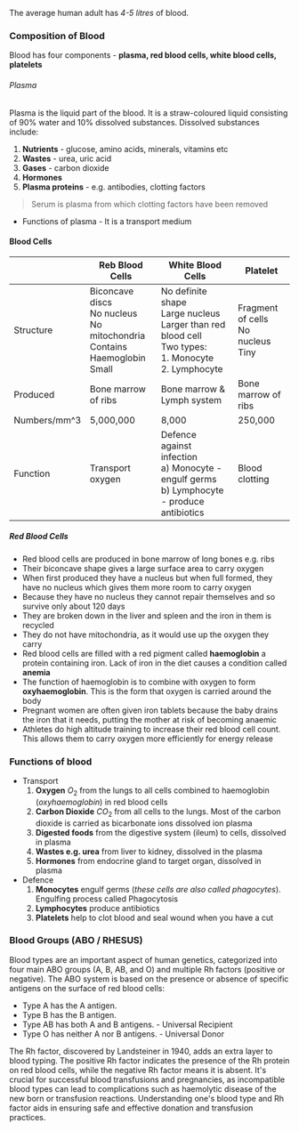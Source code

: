 The average human adult has *4-5 litres* of blood.
### Composition of Blood
Blood has four components - **plasma, red blood cells, white blood cells, platelets**

###### Plasma
Plasma is the liquid part of the blood. It is a straw-coloured liquid consisting of 90% water and 10% dissolved substances. Dissolved substances include:
1. **Nutrients** - glucose, amino acids, minerals, vitamins etc
2. **Wastes** - urea, uric acid
3. **Gases** - carbon dioxide
4. **Hormones** 
5. **Plasma proteins** - e.g. antibodies, clotting factors
> Serum is plasma from which clotting factors have been removed
- Functions of plasma - It is a transport medium

#### Blood Cells

|              | Reb Blood Cells                                                                   | White Blood Cells                                                                                              | Platelet                                |
| ------------ | --------------------------------------------------------------------------------- | -------------------------------------------------------------------------------------------------------------- | --------------------------------------- |
| Structure    | Biconcave discs<br>No nucleus<br>No mitochondria<br>Contains Haemoglobin<br>Small | No definite shape<br>Large nucleus<br>Larger than red blood cell<br>Two types:<br>1. Monocyte<br>2. Lymphocyte | Fragment of cells<br>No nucleus<br>Tiny |
| Produced     | Bone marrow of ribs                                                               | Bone marrow & Lymph system                                                                                     | Bone marrow of ribs                     |
| Numbers/mm^3 | 5,000,000                                                                         | 8,000                                                                                                          | 250,000                                 |
| Function     | Transport oxygen                                                                  | Defence against infection<br>a) Monocyte - engulf germs<br>b) Lymphocyte - produce antibiotics                 | Blood clotting                          |

 ##### Red Blood Cells
- Red blood cells are produced in bone marrow of long bones e.g. ribs
- Their biconcave shape gives a large surface area to carry oxygen
- When first produced they have a nucleus but when full formed, they have no nucleus which gives them more room to carry oxygen
- Because they have no nucleus they cannot repair themselves and so survive only about 120 days
- They are broken down in the liver and spleen and the iron in them is recycled
- They do not have mitochondria, as it would use up the oxygen they carry
- Red blood cells are filled with a red pigment called **haemoglobin** a protein containing iron. Lack of iron in the diet causes a condition called **anemia**
- The function of haemoglobin is to combine with oxygen to form **oxyhaemoglobin**. This is the form that oxygen is carried around the body
- Pregnant women are often given iron tablets because the baby drains the iron that it needs, putting the mother at risk of becoming anaemic
- Athletes do high altitude training to increase their red blood cell count. This allows them to carry oxygen more efficiently for energy release
### Functions of blood
- Transport
	1. **Oxygen** $O_2$ from the lungs to all cells combined to haemoglobin (*oxyhaemoglobin*) in red blood cells
	2. **Carbon Dioxide** $CO_2$ from all cells to the lungs. Most of the carbon dioxide is carried as bicarbonate ions dissolved ion plasma
	3. **Digested foods** from the digestive system (ileum) to cells, dissolved in plasma
	4. **Wastes e.g. urea** from liver to kidney, dissolved in the plasma
	5. **Hormones** from endocrine gland to target organ, dissolved in plasma
- Defence
	1. **Monocytes**  engulf germs (*these cells are also called phagocytes*). Engulfing process called Phagocytosis
	2. **Lymphocytes** produce antibiotics
	3. **Platelets** help to clot blood and seal wound when you have a cut

### Blood Groups (ABO / RHESUS)
 Blood types are an important aspect of human genetics, categorized into four main ABO groups (A, B, AB, and O) and multiple Rh factors (positive or negative). The ABO system is based on the presence or absence of specific antigens on the surface of red blood cells:

- Type A has the A antigen.
- Type B has the B antigen.
- Type AB has both A and B antigens. - Universal Recipient
- Type O has neither A nor B antigens. - Universal Donor

The Rh factor, discovered by Landsteiner in 1940, adds an extra layer to blood typing. The positive Rh factor indicates the presence of the Rh protein on red blood cells, while the negative Rh factor means it is absent. It's crucial for successful blood transfusions and pregnancies, as incompatible blood types can lead to complications such as haemolytic disease of the new born or transfusion reactions. Understanding one's blood type and Rh factor aids in ensuring safe and effective donation and transfusion practices.